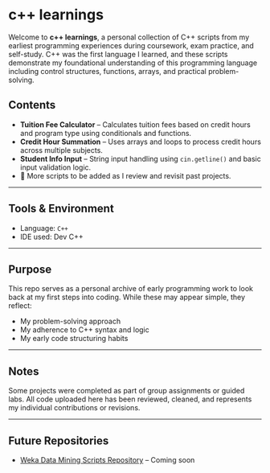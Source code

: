 # c++ learnings

Welcome to **c++ learnings**, a personal collection of C++ scripts from my earliest programming experiences during coursework, exam practice, and self-study. C++ was the first language I learned, and these scripts demonstrate my foundational understanding of this programming language including control structures, functions, arrays, and practical problem-solving.

## Contents

- **Tuition Fee Calculator** – Calculates tuition fees based on credit hours and program type using conditionals and functions.
- **Credit Hour Summation** – Uses arrays and loops to process credit hours across multiple subjects.
- **Student Info Input** – String input handling using `cin.getline()` and basic input validation logic.
- 🔁 More scripts to be added as I review and revisit past projects.

---

## Tools & Environment

- Language: `C++`
- IDE used: Dev C++

---

## Purpose

This repo serves as a personal archive of early programming work to look back at my first steps into coding. While these may appear simple, they reflect:
- My problem-solving approach
- My adherence to C++ syntax and logic
- My early code structuring habits

---

## Notes

Some projects were completed as part of group assignments or guided labs. All code uploaded here has been reviewed, cleaned, and represents my individual contributions or revisions.

---

## Future Repositories

- [Weka Data Mining Scripts Repository](#) – Coming soon

